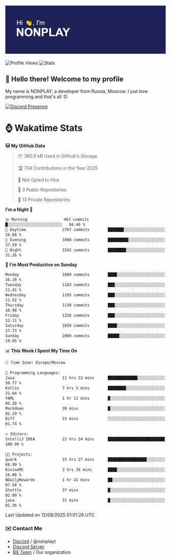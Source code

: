 ![Discord Presence](./header.png)
<br></br>
![Profile Views](https://komarev.com/ghpvc/?username=NONPLAYT&color=blue&style=for-the-badge)
![Stats](https://img.shields.io/badge/0%25-OPTIMIZED-orange?style=for-the-badge)


## :wave: Hello there! Welcome to my profile

My name is NONPLAY, a developer from Russia, Moscow. I just love programming and that's all :D

[![Discord Presence](https://lanyard.cnrad.dev/api/597087584090587177?showDisplayName=true)](https://discord.com/users/597087584090587177) 

# ⌚ Wakatime Stats

<!--START_SECTION:waka-->
**🐱 My GitHub Data** 

> 📦 380.5 kB Used in GitHub's Storage 
 > 
> 🏆 704 Contributions in the Year 2025
 > 
> 🚫 Not Opted to Hire
 > 
> 📜 3 Public Repositories 
 > 
> 🔑 13 Private Repositories 
 > 
**I'm a Night 🦉** 

```text
🌞 Morning                463 commits         █░░░░░░░░░░░░░░░░░░░░░░░░   04.46 % 
🌆 Daytime                2767 commits        ███████░░░░░░░░░░░░░░░░░░   26.68 % 
🌃 Evening                3898 commits        █████████░░░░░░░░░░░░░░░░   37.59 % 
🌙 Night                  3242 commits        ████████░░░░░░░░░░░░░░░░░   31.26 % 
```
📅 **I'm Most Productive on Sunday** 

```text
Monday                   1689 commits        ████░░░░░░░░░░░░░░░░░░░░░   16.29 % 
Tuesday                  1183 commits        ███░░░░░░░░░░░░░░░░░░░░░░   11.41 % 
Wednesday                1195 commits        ███░░░░░░░░░░░░░░░░░░░░░░   11.52 % 
Thursday                 1139 commits        ███░░░░░░░░░░░░░░░░░░░░░░   10.98 % 
Friday                   1256 commits        ███░░░░░░░░░░░░░░░░░░░░░░   12.11 % 
Saturday                 1839 commits        ████░░░░░░░░░░░░░░░░░░░░░   17.73 % 
Sunday                   2069 commits        █████░░░░░░░░░░░░░░░░░░░░   19.95 % 
```


📊 **This Week I Spent My Time On** 

```text
🕑︎ Time Zone: Europe/Moscow

💬 Programming Languages: 
Java                     11 hrs 22 mins      █████████████░░░░░░░░░░░░   50.77 % 
Kotlin                   7 hrs 5 mins        ████████░░░░░░░░░░░░░░░░░   31.64 % 
YAML                     1 hr 11 mins        █░░░░░░░░░░░░░░░░░░░░░░░░   05.30 % 
Markdown                 30 mins             █░░░░░░░░░░░░░░░░░░░░░░░░   02.29 % 
Diff                     23 mins             ░░░░░░░░░░░░░░░░░░░░░░░░░   01.74 % 

🔥 Editors: 
IntelliJ IDEA            22 hrs 24 mins      █████████████████████████   100.00 % 

🐱‍💻 Projects: 
quark                    15 hrs 27 mins      █████████████████░░░░░░░░   68.99 % 
DivineMC                 3 hrs 35 mins       ████░░░░░░░░░░░░░░░░░░░░░   16.06 % 
NDailyRewards            1 hr 41 mins        ██░░░░░░░░░░░░░░░░░░░░░░░   07.58 % 
Shuttle                  37 mins             █░░░░░░░░░░░░░░░░░░░░░░░░   02.80 % 
java                     31 mins             █░░░░░░░░░░░░░░░░░░░░░░░░   02.36 % 
```


 Last Updated on 12/08/2025 01:01:26 UTC
<!--END_SECTION:waka-->

### ✉️ Contact Me

- [Discord](https://discord.com/users/597087584090587177) / @nonplayt
- [Discord Server](https://discord.gg/qNyybSSPm5)
- [BX Team](https://github.com/BX-Team) / Our organization
